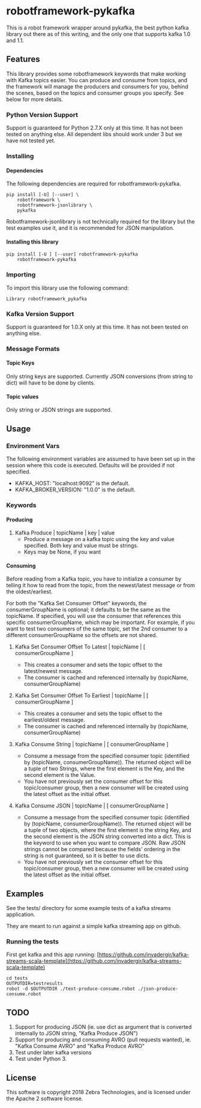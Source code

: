 # robotframework-pykafka

This is a robot framework wrapper around pykafka, the best python kafka library out there as of this writing, and the only one that supports kafka 1.0 and 1.1.

## Features

This library provides some robotframework keywords that make working with Kafka topics easier.  You can produce and consume from topics, and the framework will manage the producers and consumers for you, behind the scenes, based on the topics and consumer groups you specify.  See below for more details.

### Python Version Support

Support is guaranteed for Python 2.7.X only at this time.  It has not been tested on anything else.  All dependent libs should work under 3 but we have not tested yet.

### Installing

#### Dependencies

The following dependencies are required for robotframework-pykafka.

```
pip install [-U] [--user] \
    robotframework \
    robotframework-jsonlibrary \
    pykafka
```

Robotframework-jsonlibrary is not technically required for the library but the test examples use it, and it is recommended for JSON manipulation.

#### Installing this library

```
pip install [-U ] [--user] robotframework-pykafka
    robotframework-pykafka
```

### Importing

To import this library use the following command:

```
Library robotframework_pykafka
```

### Kafka Version Support

Support is guaranteed for 1.0.X only at this time.  It has not been tested on anything else.

### Message Formats

#### Topic Keys

Only string keys are supported.  Currently JSON conversions (from string to dict) will have to be done by clients.

#### Topic values

Only string or JSON strings are supported.

## Usage

### Environment Vars

The following environment variables are assumed to have been set up in the session where this code is executed.  Defaults will be provided if not specified.

* KAFKA_HOST:  "localhost:9092" is the default.
* KAFKA_BROKER_VERSION:  "1.0.0" is the default.

### Keywords 

#### Producing

1. Kafka Produce   |  topicName   |  key   |  value
    * Produce a message on a kafka topic using the key and value specified.  Both key and value must be strings.
    * Keys may be None, if you want

#### Consuming

Before reading from a Kafka topic, you have to initialize a consumer by telling it how to read from the topic, from the newest/latest message or from the oldest/earliest.

For both the "Kafka Set Consumer Offset" keywords, the consumerGroupName is optional; it defaults to be the same as the topicName.  If specified, you will use the consumer that references this specific consumerGroupName, which may be important.  For example, if you want to test two consumers of the same topic, set the 2nd consumer to a different consumerGroupName so the offsets are not shared.

1. Kafka Set Consumer Offset To Latest  |  topicName  |  [ consumerGroupName ]
    * This creates a consumer and sets the topic offset to the latest/newest message.
    * The consumer is cached and referenced internally by (topicName, consumerGroupName)

1. Kafka Set Consumer Offset To Earliest  |  topicName  | [ consumerGroupName ]
    * This creates a consumer and sets the topic offset to the earliest/oldest message.
    * The consumer is cached and referenced internally by (topicName, consumerGroupName)

1. Kafka Consume String  |  topicName  | [ consumerGroupName ]
    * Consume a message from the specified consumer topic (identified by (topicName, consumerGroupName)).  The returned object will be a tuple of two Strings, where the first element is the Key, and the second element is the Value.
    * You have not previously set the consumer offset for this topic/consumer group, then a new consumer will be created using the latest offset as the initial offset.

1. Kafka Consume JSON  |  topicName  | [ consumerGroupName ]
    * Consume a message from the specified consumer topic (identified by (topicName, consumerGroupName)).  The returned object will be a tuple of two objects, where the first element is the string Key, and the second element is the JSON string converted into a dict.  This is the keyword to use when you want to compare JSON.  Raw JSON strings cannot be compared because the fields' ordering in the string is not guaranteed, so it is better to use dicts.
    * You have not previously set the consumer offset for this topic/consumer group, then a new consumer will be created using the latest offset as the initial offset.

## Examples

See the tests/ directory for some example tests of a kafka streams application.

They are meant to run against a simple kafka streaming app on github.  

### Running the tests

First get kafka and this app running:  [https://github.com/invadergir/kafka-streams-scala-template](https://github.com/invadergir/kafka-streams-scala-template)

```
cd tests
OUTPUTDIR=testresults
robot -d $OUTPUTDIR ./text-produce-consume.robot ./json-produce-consume.robot
```

## TODO

1. Support for producing JSON (ie. use dict as argument that is converted internally to JSON string, "Kafka Produce JSON")
1. Support for producing and consuming AVRO (pull requests wanted), ie. "Kafka Consume AVRO" and "Kafka Produce AVRO"
1. Test under later kafka versions
1. Test under Python 3.

## License

This software is copyright 2018 Zebra Technologies, and is licensed under the Apache 2 software license.
